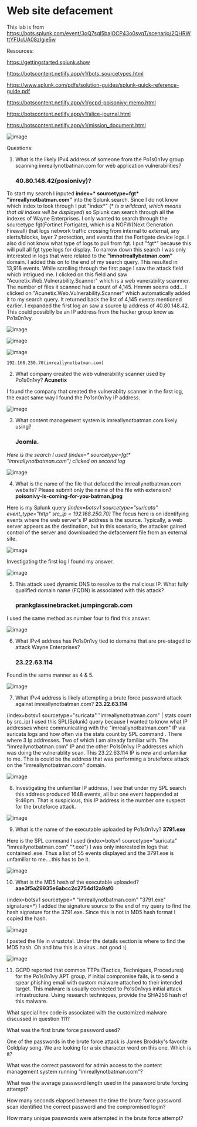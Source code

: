 <h1> Web site defacement </h1>

This lab is from https://bots.splunk.com/event/3oQ7sqI5bajOCP43o0svqT/scenario/2QHRWttYFUcUA08zIgie5w

Resources: 

https://gettingstarted.splunk.show

https://botscontent.netlify.app/v1/bots_sourcetypes.html

https://www.splunk.com/pdfs/solution-guides/splunk-quick-reference-guide.pdf

https://botscontent.netlify.app/v1/gcpd-poisonivy-memo.html

https://botscontent.netlify.app/v1/alice-journal.html

https://botscontent.netlify.app/v1/mission_document.html

![image](https://github.com/user-attachments/assets/e7b82b8a-94ad-482e-8862-6e4605cc75c9)

Questions:

1. What is the likely IPv4 address of someone from the Po1s0n1vy group scanning imreallynotbatman.com for web application vulnerabilities? <h3>40.80.148.42(posionivy)?</h3>

To start my search I inputed __index=* sourcetype=fgt* "imreallynotbatman.com"__ into the Splunk search. Since I do not know which index to look through I put "index*" (* *is a wildcard, which means that all indxes will be displayed*) so Splunk can search through all the indexes of Wayne Enterprises. I only wanted to search through the sourcetype fgt(Fortinet Fortigate), which is a NGFW(Next Generation Firewall) that logs network traffic crossing from internal to external, any alerts/blocks, layer 7 protection, and events that the Fortigate device logs. I also did not know what type of logs to pull from fgt. I put "fgt*" because this will pull all fgt type logs for display. To narrow down this search I was only interested in logs that were related to the **"imnotreallybatman.com"** domain. I added this on to the end of my search query. This resulted in 13,918 events. While scrolling through the first page I saw the attack field which intrigued me. I clicked on this field and saw "Acunetix.Web.Vulnerability.Scanner" which is a web vunerability scannner. The number of files it scanned had a count of 4,145. Hmmm seems odd... I clicked on "Acunetix.Web.Vulnerability.Scanner" which automatically added it to my search query. It returned back the list of 4,145 events mentioned earlier. I expanded the first log an saw a source Ip address of  40.80.148.42. This could possiblly be an IP address from the hacker group know as Po1s0n1vy.

![image](https://github.com/user-attachments/assets/bbc2711d-d2cb-45e8-bfa4-43cdd34ea0d9)

![image](https://github.com/user-attachments/assets/3ffae2b6-af13-42d8-9f89-888a31466226)

![image](https://github.com/user-attachments/assets/7ec0e6bb-fbf8-47c5-a883-f1103da7528f)






    192.168.250.70(imreallynotbatman.com)

2. What company created the web vulnerability scanner used by Po1s0n1vy? **Acunetix**

I found the company that created the vulnerablity scanner in the first log, the exact same way I found the Po1sn0n1vy IP address. 

![image](https://github.com/user-attachments/assets/a4bbf9e1-fc6b-430d-8686-ce30a828c088)

3. What content management system is imreallynotbatman.com likely using? <h3>Joomla.</h3>

 _Here is the search I used (index=* sourcetype=fgt* "imreallynotbatman.com") clicked on second log_

![image](https://github.com/user-attachments/assets/ab63f493-c929-41de-8ac5-f83d0f714a91)


4. What is the name of the file that defaced the imreallynotbatman.com website? Please submit only the name of the file with extension? **poisonivy-is-coming-for-you-batman.jpeg**

Here is my Splunk query *(index=botsv1 sourcetype="suricata" event_type="http" src_ip = 192.168.250.70)* The focus here is on identifying events where the web server's IP address is the source. Typically, a web server appears as the destination, but in this scenario, the attacker gained control of the server and downloaded the defacement file from an external site.

![image](https://github.com/user-attachments/assets/f0dfc84c-916c-4faa-9585-20dd695078df)

Investigating the first log I found my answer.

![image](https://github.com/user-attachments/assets/ad7c6d5a-5cfc-4143-b1a7-7e5f9d725186)

5. This attack used dynamic DNS to resolve to the malicious IP. What fully qualified domain name (FQDN) is associated with this attack? <h3>prankglassinebracket.jumpingcrab.com</h3>

I used the same method as number four to find this answer.

![image](https://github.com/user-attachments/assets/1669e1c3-997b-4262-825d-9e45708ff897)


6. What IPv4 address has Po1s0n1vy tied to domains that are pre-staged to attack Wayne Enterprises? <h3>23.22.63.114</h3>

Found in the same manner as 4 & 5.

![image](https://github.com/user-attachments/assets/044f0423-8c15-4a26-9a5e-bc041a57016f)


7. What IPv4 address is likely attempting a brute force password attack against imreallynotbatman.com? **23.22.63.114**

(index=botsv1 sourcetype="suricata" "imreallynotbatman.com" | stats count by src_ip) I used this SPL(Splunk) query because I wanted to know what IP addresses where communicating with the "imreallynotbatman.com" IP via suricata logs and how often via the stats count by SPL command . There where 3 Ip addresses. Two of which I am already familiar with. The "imreallynotbatman.com" IP and the other Po1s0n1vy IP addresses which was doing the vulnerablity scan. This 23.22.63.114 IP is new and unfamiliar to me. This is could be the address that was performing a bruteforce attack on the "imreallynotbatman.com" domain.   

![image](https://github.com/user-attachments/assets/8f7d0b29-4fbf-4f17-9998-c0dc88ee4770)

8. Investigating the unfamiliar IP address, I see that under my SPL search this address produced 1648 events, all but one event happended at 9:46pm. That is suspicious, this IP address is the number one suspect for the bruteforce attack.

![image](https://github.com/user-attachments/assets/c484d8f2-24a5-482a-8c6c-73d5db5addb1)



9. What is the name of the executable uploaded by Po1s0n1vy? **3791.exe**

Here is the SPL command I used (index=botsv1 sourcetype="suricata" "imreallynotbatman.com" "*.exe") I was only interested in logs that contained .exe. Thus a list of 55 events displayed and the 3791.exe is unfamiliar to me....this has to be it.

![image](https://github.com/user-attachments/assets/36dc8384-82fa-4b1f-9c5d-500073f6329c)


10. What is the MD5 hash of the executable uploaded? **aae3f5a29935e6abcc2c2754d12a9af0**

(index=botsv1 sourcetype=*  "imreallynotbatman.com" "3791.exe" signature=*)
I added the signature source to the end of my query to find the hash signature for the 3791.exe. Since this is not in MD5 hash format I copied the hash.

![image](https://github.com/user-attachments/assets/64769ee6-f9e6-4a30-834d-4fd19f363479)

I pasted the file in virustotal. Under the details section is where to find the MD5 hash. Oh and btw this is a virus...not good :(.

![image](https://github.com/user-attachments/assets/8c8b8d77-1973-453b-8ad3-daa80ef7caf9)


11. GCPD reported that common TTPs (Tactics, Techniques, Procedures) for the Po1s0n1vy APT group, if initial compromise fails, is to send a spear phishing email with custom malware attached to their intended target. This malware is usually connected to Po1s0n1vys initial attack infrastructure. Using research techniques, provide the SHA256 hash of this malware.

What special hex code is associated with the customized malware discussed in question 111?

What was the first brute force password used?

One of the passwords in the brute force attack is James Brodsky's favorite Coldplay song. We are looking for a six character word on this one. Which is it?

What was the correct password for admin access to the content management system running "imreallynotbatman.com"?

What was the average password length used in the password brute forcing attempt?

How many seconds elapsed between the time the brute force password scan identified the correct password and the compromised login?

How many unique passwords were attempted in the brute force attempt?
